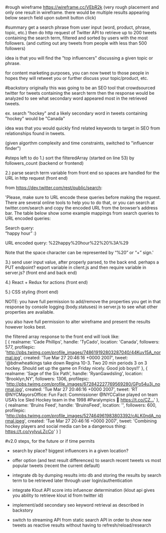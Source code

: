 #rough wireframe
https://wireframe.cc/VEbR2k
(very rough placement and only one result in wireframe. there would be multiple results appearing below search field upon submit button click)

#summary
get a search phrase from user input (word, product, phrase, topic, etc.) then do http request of Twitter API to retrieve up to 200 tweets containing the search term, filtered and sorted by users with the most followers. (and cutting out any tweets from people with less than 500 followers)

idea is that you will find the "top influencers" discussing a given topic or phrase.

for content marketing purposes, you can now tweet to those people in hopes they will retweet you or further discuss your topic/product, etc.

#backstory
originally this was going to be an SEO tool that crowdsourced twitter for tweets containing the search term then the response would be analyzed to see what secondary word appeared most in the retrieved tweets.

ex. search "hockey" and a likely secondary word in tweets containing "hockey" would be "Canada"

idea was that you would quickly find related keywords to target in SEO from relationships found in tweets.

(given algorthm complexity and time constraints, switched to "influencer finder")

#steps left to do
1.) sort the filteredArray (started on line 53) by followers_count (backend or frontend)

2.) parse search term variable from front end so spaces are handled for the URL in http request (front end)

from https://dev.twitter.com/rest/public/search:

'Please, make sure to URL encode these queries before making the request. There are several online tools to help you to do that, or you can search at twitter.com/search and copy the encoded URL from the browser’s address bar. The table below show some example mappings from search queries to URL encoded queries:

Search query:	
“happy hour” :)	

URL encoded query:
%22happy%20hour%22%20%3A%29

Note that the space character can be represented by “%20” or “+” sign.'

3.) send user input value, after properly parsed, to the back end. perhaps a PUT endpoint? export variable in client.js and then require variable in server.js?
(front end and back end)

4.) React + Redux for actions (front end)

5.) CSS styling (front end)

NOTE: you have full permission to add/remove the properties you get in that response by console logging (body.statuses) in server.js to see what other properties are available.

you also have full permission to alter wireframe and present the results however looks best.

the filtered array response to the front end will look like:  
[ { realname: 'Cade Phillips',
    handle: 'TyCado',
    location: 'Canada',
    followers: 577,
    profilepic: 'http://pbs.twimg.com/profile_images/748619192803287040/44Kuv15A_normal.jpg',
    created: 'Tue Mar 27 20:46:16 +0000 2007',
    tweet: '@bdnwheatkings take down Regina 10-3. Two 20 min periods 3 on 3 hockey. Should set up the game on Friday nicely. Good job boys!!' },
  { realname: 'Sage of the Six Path',
    handle: 'RyanGawdsling',
    location: 'Brooklyn,NY',
    followers: 1306,
    profilepic: 'http://pbs.twimg.com/profile_images/672842227769569280/GPo54u3j_normal.jpg',
    created: 'Tue Mar 27 20:46:16 +0000 2007',
    tweet: 'RT @NYCMayorsOffice: Fun Fact: Commissioner @NYCCalise played on team USA’s Ice Sled Hockey team in the 1998 #Paralympics 💪 https://t.co/CZ…' },
  { realname: 'Bruins Feed',
    handle: 'BruinsFeed',
    location: '',
    followers: 600,
    profilepic: 'http://pbs.twimg.com/profile_images/527464961983803392/cALK0ndA_normal.jpeg',
    created: 'Tue Mar 27 20:46:16 +0000 2007',
    tweet: 'Combining hockey players and social media can be a dangerous thing: https://t.co/yyIvuLZcCo' } ]

#v2.0 steps, for the future or if time permits
- search by place? biggest influencers in a given location?

- offer option (and test result differences) to search recent tweets vs most popular tweets (recent the current default)

- integrate db by dumping results into db and storing the results by search term to be retrieved later through user login/authentication

- integrate Klout API score into infuencer determination (klout api gives you ability to retrieve klout id from twitter id)

- implement/add secondary seo keyword retrieval as described in backstory

- switch to streaming API from static search API in order to show new tweets as reactive results without having to refresh/reload/research